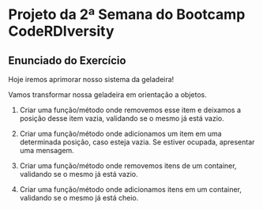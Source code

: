 # Projeto da 2ª Semana do Bootcamp CodeRDIversity
## Enunciado do Exercício

Hoje iremos aprimorar nosso sistema da geladeira!

Vamos transformar nossa geladeira em orientação a objetos.

1) Criar uma função/método onde removemos esse item e deixamos a posição desse item vazia, validando se o mesmo já está vazio.

2) Criar uma função/método onde adicionamos um item em uma determinada posição, caso esteja vazia. Se estiver ocupada, apresentar uma mensagem.

3) Criar uma função/método onde removemos itens de um container, validando se o mesmo já está vazio.

4) Criar uma função/método onde adicionamos itens em um container, validando se o mesmo já está cheio.
